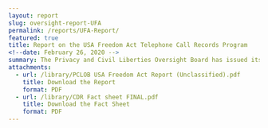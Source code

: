 ```yaml
---
layout: report
slug: oversight-report-UFA
permalink: /reports/UFA-Report/
featured: true
title: Report on the USA Freedom Act Telephone Call Records Program
<!--date: February 26, 2020 -->
summary: The Privacy and Civil Liberties Oversight Board has issued its oversight report on the government’s operation of the call detail records (CDR) program under the USA Freedom Act.   
attachments:
  - url: /library/PCLOB USA Freedom Act Report (Unclassified).pdf
    title: Download the Report
    format: PDF
  - url: /library/CDR Fact sheet FINAL.pdf
    title: Download the Fact Sheet
    format: PDF
---
```

